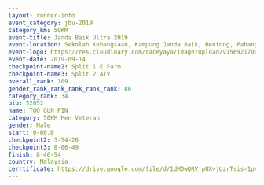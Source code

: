 ```yaml
---
layout: runner-info 
event_category: jbu-2019 
category_km: 50KM 
event-title: Janda Baik Ultra 2019 
event-location: Sekolah Kebangsaan, Kampung Janda Baik, Bentong, Pahang, Malaysia 
event-logo: https://res.cloudinary.com/raceyaya/image/upload/v1569217009/logo/janda-baik_vch1pc.jpg 
event-date: 2019-09-14 
checkpoint-name2: Split 1 E Farm 
checkpoint-name3: Split 2 ATV 
overall_rank: 109
gender_rank_rank_rank_rank_rank: 86
category_rank: 34
bib: 52052
name: TOO GUN PIN
category: 50KM Men Veteran
gender: Male
start: 0-00.0
checkpoint2: 3-54-26
checkpoint3: 8-06-49
finish: 8-46-54
country: Malaysia
cerrtificate: https://drive.google.com/file/d/1dMOwQRVjpUXvjUzrTsis-1pVUn35pA4A/view?usp=sharing
---
```

